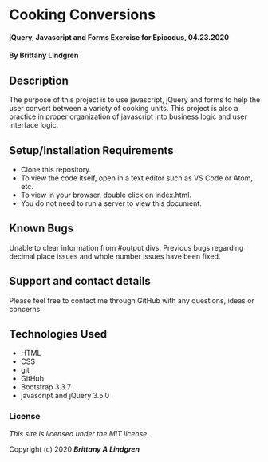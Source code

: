 # Cooking Conversions

#### jQuery, Javascript and Forms Exercise for Epicodus, 04.23.2020

#### By Brittany Lindgren

## Description

The purpose of this project is to use javascript, jQuery and forms to help the user convert between a variety of cooking units. This project is also a practice in proper organization of javascript into business logic and user interface logic.

## Setup/Installation Requirements

* Clone this repository.
* To view the code itself, open in a text editor such as VS Code or Atom, etc.
* To view in your browser, double click on index.html.
* You do not need to run a server to view this document.

## Known Bugs

Unable to clear information from #output divs. Previous bugs regarding decimal place issues and whole number issues have been fixed.
## Support and contact details

Please feel free to contact me through GitHub with any questions, ideas or concerns.

## Technologies Used

* HTML
* CSS
* git
* GitHub
* Bootstrap 3.3.7
* javascript and jQuery 3.5.0

### License

*This site is licensed under the MIT license.*

Copyright (c) 2020 **_Brittany A Lindgren_**